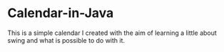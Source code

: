 # Calendar-in-Java

This is a simple calendar I created with the aim of learning a little about swing and what is possible to do with it.
